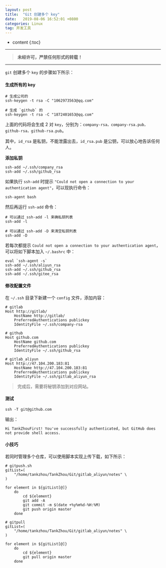 ```yaml
---
layout: post
title:  "Git 创建多个 key"
date:   2019-08-06 16:52:01 +0800
categories: Linux
tag: 开发工具
---
```



* content
{:toc}


****

> **未经许可，严禁任何形式的转载！**

****

`git` 创建多个 `key` 的步骤如下所示：

#### **生成所有的 key**

```shell
# 生成公司的
ssh-keygen -t rsa -C "1062973563@qq.com"

# 生成 `github` 的
ssh-keygen -t rsa -C "1872401653@qq.com"
```

上面的代码将会生成 2 对 `key`，分别为：`company-rsa，company-rsa.pub，github-rsa，github-rsa.pub`。

其中，`id_rsa` 是私钥，不能泄露出去，`id_rsa.pub` 是公钥，可以放心地告诉任何人。

**添加私钥**

```shell
ssh-add ~/.ssh/company_rsa
ssh-add ~/.ssh/github_rsa
```

如果执行 `ssh-add` 时提示 `"Could not open a connection to your authentication agent"`，可以现执行命令：

```shell
ssh-agent bash
```

然后再运行 `ssh-add` 命令：

```shell
# 可以通过 ssh-add -l 来确私钥列表
ssh-add -l

# 可以通过 ssh-add -D 来清空私钥列表
ssh-add -D
```

若每次都提示 `Could not open a connection to your authentication agent`，可以将如下脚本加入 `~/.bashrc` 中：

```shell
eval `ssh-agent -s`
ssh-add ~/.ssh/aliyun_rsa
ssh-add ~/.ssh/github_rsa
ssh-add ~/.ssh/gitee_rsa
```

#### **修改配置文件**

在 `~/.ssh` 目录下新建一个 `config` 文件，添加内容：

```shell
# gitlab
Host http://gitlab/
    HostName http://gitlab/
    PreferredAuthentications publickey
    IdentityFile ~/.ssh/company-rsa
    
# github
Host github.com
    HostName github.com
    PreferredAuthentications publickey
    IdentityFile ~/.ssh/github_rsa
    
# gitlab_aliyun
Host http://47.104.200.183:81
    HostName http://47.104.200.183:81
    PreferredAuthentications publickey
    IdentityFile ~/.ssh/gitlab_aliyun_rsa
```

> 完成后，需要将秘钥添加到对应网站。

####  **测试**

```shell
ssh -T git@github.com
```

输出：

```shell
Hi TankZhouFirst! You've successfully authenticated, but GitHub does not provide shell access.
```

#### 小技巧

若同时管理多个仓库，可以使用脚本实现上传下载，如下所示：

```shell
# gitpush.sh
gitList=(
    "/home/tankzhou/TankZhou/Git/gitlab_aliyun/notes" \
)

for element in ${gitList[@]}
    do
        cd ${element}
        git add -A
        git commit -m $(date +%y%m%d-%H:%M)
        git push origin master
    done
```

```shell
# gitpull
gitList=(
    "/home/tankzhou/TankZhou/Git/gitlab_aliyun/notes" \
)

for element in ${gitList[@]}
    do
        cd ${element}
        git pull origin master
    done
```

